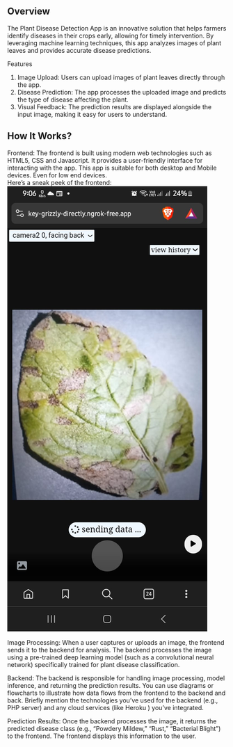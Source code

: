 ## Overview
The Plant Disease Detection App is an innovative solution that helps farmers identify diseases in their crops early, allowing for timely intervention. By leveraging machine learning techniques, this app analyzes images of plant leaves and provides accurate disease predictions.

Features
<ol type='1'>
<li>Image Upload: Users can upload images of plant leaves directly through the app.</li>
<li>Disease Prediction: The app processes the uploaded image and predicts the type of disease affecting the plant.</li>
<li>Visual Feedback: The prediction results are displayed alongside the input image, making it easy for users to understand.</li>
</ol>

## How It Works?
Frontend:
The frontend is built using modern web technologies such as HTML5, CSS and Javascript. It provides a user-friendly interface for interacting with the app. This app is suitable for both desktop and Mobile devices. Even for low end devices.  
Here’s a sneak peek of the frontend: 
<img src="Extra/frontend_1.jpg" alt="" size="400"/>

Image Processing:
When a user captures or uploads an image, the frontend sends it to the backend for analysis.
The backend processes the image using a pre-trained deep learning model (such as a convolutional neural network) specifically trained for plant disease classification.

Backend:
The backend is responsible for handling image processing, model inference, and returning the prediction results.
You can use diagrams or flowcharts to illustrate how data flows from the frontend to the backend and back.
Briefly mention the technologies you’ve used for the backend (e.g., PHP server) and any cloud services (like Heroku ) you’ve integrated.

Prediction Results:
Once the backend processes the image, it returns the predicted disease class (e.g., “Powdery Mildew,” “Rust,” “Bacterial Blight”) to the frontend.
The frontend displays this information to the user.